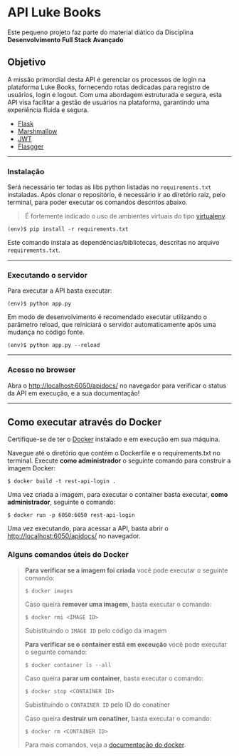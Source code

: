 # API Luke Books

Este pequeno projeto faz parte do material diático da Disciplina **Desenvolvimento Full Stack Avançado**

## Objetivo

A missão primordial desta API é gerenciar os processos de login na plataforma Luke Books, fornecendo rotas dedicadas para registro de usuários, login e logout. Com uma abordagem estruturada e segura, esta API visa facilitar a gestão de usuários na plataforma, garantindo uma experiência fluida e segura.

- [Flask](https://flask.palletsprojects.com/en/2.3.x/)
- [Marshmallow](https://marshmallow.readthedocs.io/en/stable/)
- [JWT](https://jwt.io/)
- [Flasgger](https://pypi.org/project/flasgger/)

---

### Instalação

Será necessário ter todas as libs python listadas no `requirements.txt` instaladas.
Após clonar o repositório, é necessário ir ao diretório raiz, pelo terminal, para poder executar os comandos descritos abaixo.

> É fortemente indicado o uso de ambientes virtuais do tipo [virtualenv](https://virtualenv.pypa.io/en/latest/installation.html).

```
(env)$ pip install -r requirements.txt
```

Este comando instala as dependências/bibliotecas, descritas no arquivo `requirements.txt`.

---

### Executando o servidor

Para executar a API basta executar:

```
(env)$ python app.py
```

Em modo de desenvolvimento é recomendado executar utilizando o parâmetro reload, que reiniciará o servidor
automaticamente após uma mudança no código fonte.

```
(env)$ python app.py --reload
```

---

### Acesso no browser

Abra o [http://localhost:6050/apidocs/](http://localhost:6050/apidocs/) no navegador para verificar o status da API em execução, e a sua documentação!

---

## Como executar através do Docker

Certifique-se de ter o [Docker](https://docs.docker.com/engine/install/) instalado e em execução em sua máquina.

Navegue até o diretório que contém o Dockerfile e o requirements.txt no terminal.
Execute **como administrador** o seguinte comando para construir a imagem Docker:

```
$ docker build -t rest-api-login .
```

Uma vez criada a imagem, para executar o container basta executar, **como administrador**, seguinte o comando:

```
$ docker run -p 6050:6050 rest-api-login
```

Uma vez executando, para acessar a API, basta abrir o [http://localhost:6050/apidocs/](http://localhost:6050/apidocs/) no navegador.

### Alguns comandos úteis do Docker

> **Para verificar se a imagem foi criada** você pode executar o seguinte comando:
>
> ```
> $ docker images
> ```
>
> Caso queira **remover uma imagem**, basta executar o comando:
>
> ```
> $ docker rmi <IMAGE ID>
> ```
>
> Subistituindo o `IMAGE ID` pelo código da imagem
>
> **Para verificar se o container está em exceução** você pode executar o seguinte comando:
>
> ```
> $ docker container ls --all
> ```
>
> Caso queira **parar um container**, basta executar o comando:
>
> ```
> $ docker stop <CONTAINER ID>
> ```
>
> Subistituindo o `CONTAINER ID` pelo ID do conatiner
>
> Caso queira **destruir um conatiner**, basta executar o comando:
>
> ```
> $ docker rm <CONTAINER ID>
> ```
>
> Para mais comandos, veja a [documentação do docker](https://docs.docker.com/engine/reference/run/).
